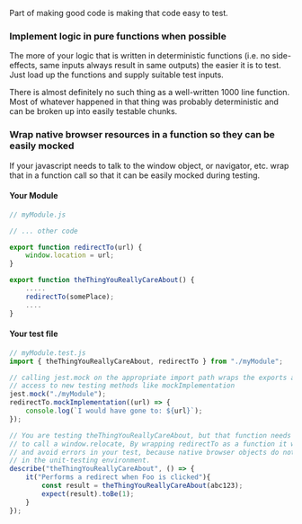 Part of making good code is making that code easy to test.

### Implement logic in pure functions when possible

The more of your logic that is written in deterministic functions (i.e. no
side-effects, same inputs always result in same outputs) the easier it is to
test. Just load up the functions and supply suitable test inputs.

There is almost definitely no such thing as a well-written 1000 line function.
Most of whatever happened in that thing was probably deterministic and can be
broken up into easily testable chunks.

### Wrap native browser resources in a function so they can be easily mocked

If your javascript needs to talk to the window object, or navigator, etc. wrap
that in a function call so that it can be easily mocked during testing.

#### Your Module

```js static
// myModule.js

// ... other code

export function redirectTo(url) {
    window.location = url;
}

export function theThingYouReallyCareAbout() {
    .....
    redirectTo(somePlace);
    ....
}
```

#### Your test file

```js static
// myModule.test.js
import { theThingYouReallyCareAbout, redirectTo } from "./myModule";

// calling jest.mock on the appropriate import path wraps the exports and gives
// access to new testing methods like mockImplementation
jest.mock("./myModule");
redirectTo.mockImplementation((url) => {
    console.log(`I would have gone to: ${url}`);
});

// You are testing theThingYouReallyCareAbout, but that function needs
// to call a window.relocate, By wrapping redirectTo as a function it was easy to mock
// and avoid errors in your test, because native browser objects do not even exist
// in the unit-testing environment.
describe("theThingYouReallyCareAbout", () => {
    it("Performs a redirect when Foo is clicked"){
        const result = theThingYouReallyCareAbout(abc123);
        expect(result).toBe(1);
    }
});
```
